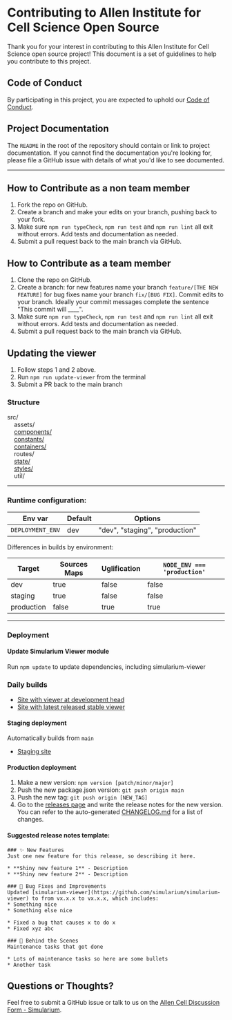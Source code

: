 # Contributing to Allen Institute for Cell Science Open Source

Thank you for your interest in contributing to this Allen Institute for Cell Science open source project! This document is
a set of guidelines to help you contribute to this project.

## Code of Conduct

By participating in this project, you are expected to uphold our [Code of
Conduct][code_of_conduct].

[code_of_conduct]: CODE_OF_CONDUCT.md

## Project Documentation

The `README` in the root of the repository should contain or link to
project documentation. If you cannot find the documentation you're
looking for, please file a GitHub issue with details of what
you'd like to see documented.

___

## How to Contribute as a non team member 

1. Fork the repo on GitHub.
2. Create a branch and make your edits on your branch, pushing back to your fork.
3. Make sure `npm run typeCheck`, `npm run test` and `npm run lint` all exit without errors. Add tests and documentation as needed.
4. Submit a pull request back to the main branch via GitHub.


## How to Contribute as a team member 

1. Clone the repo on GitHub.
2. Create a branch: for new features name your branch `feature/[THE NEW FEATURE]` for bug fixes name your branch `fix/[BUG FIX]`. Commit edits to your branch. Ideally your commit messages complete the sentence "This commit will ____". 
3. Make sure `npm run typeCheck`, `npm run test` and `npm run lint` all exit without errors. Add tests and documentation as needed.
4. Submit a pull request back to the main branch via GitHub.

## Updating the viewer
1. Follow steps 1 and 2 above. 
2. Run `npm run update-viewer` from the terminal 
3. Submit a PR back to the main branch 

### Structure
src/<br/>
&nbsp;&nbsp;&nbsp;&nbsp;assets/<br/>
&nbsp;&nbsp;&nbsp;&nbsp;[components/](src/components/README.md)<br/>
&nbsp;&nbsp;&nbsp;&nbsp;[constants/](src/constants/README.md)<br/>
&nbsp;&nbsp;&nbsp;&nbsp;[containers/](src/containers/README.md)<br/>
&nbsp;&nbsp;&nbsp;&nbsp;routes/<br/>
&nbsp;&nbsp;&nbsp;&nbsp;[state/](src/state/README.md)<br/>
&nbsp;&nbsp;&nbsp;&nbsp;[styles/](src/styles/README.md)<br/>
&nbsp;&nbsp;&nbsp;&nbsp;util/<br/>
___


### Runtime configuration:

| Env var | Default | Options |
| ------- |-------- |---------|
|`DEPLOYMENT_ENV`    | dev     | "dev", "staging", "production" |


Differences in builds by environment:

| Target | Sources Maps | Uglification | `NODE_ENV === 'production'` |
| ------ | ------------ | ------------ |  ------------------------- |
| dev    | true         | false |  false                     |
| staging| true         | false |  false                      |
| production| false      | true |  true                      |
___


### Deployment

#### Update Simularium Viewer module
Run `npm update` to update dependencies, including simularium-viewer

### Daily builds
- [Site with viewer at development head](https://simularium.github.io/simularium-website/dev)
- [Site with latest released stable viewer](https://simularium.github.io/simularium-website/stable)

#### Staging deployment
Automatically builds from `main`
- [Staging site](https://staging.simularium.allencell.org/)

#### Production deployment
1. Make a new version: `npm version [patch/minor/major]`
2. Push the new package.json version: `git push origin main`
3. Push the new tag: `git push origin [NEW_TAG]`
4. Go to the [releases page](https://github.com/simularium/simularium-website/releases) and write the release notes for the new version. You can refer to the auto-generated [CHANGELOG.md][changelog] for a list of changes.

[changelog]: CHANGELOG.md

#### Suggested release notes template:

    ### ✨ New Features
    Just one new feature for this release, so describing it here.

    * **Shiny new feature 1** - Description
    * **Shiny new feature 2** - Description

    ### 🐛 Bug Fixes and Improvements
    Updated [simularium-viewer](https://github.com/simularium/simularium-viewer) to from vx.x.x to vx.x.x, which includes:
    * Something nice
    * Something else nice

    * Fixed a bug that causes x to do x
    * Fixed xyz abc

    ### 🔧 Behind the Scenes
    Maintenance tasks that got done
    
    * Lots of maintenance tasks so here are some bullets
    * Another task

## Questions or Thoughts?

Feel free to submit a GitHub issue or talk to us on the [Allen Cell Discussion Form - Simularium][community].

[community]: https://forum.allencell.org/c/software-code/simularium/
